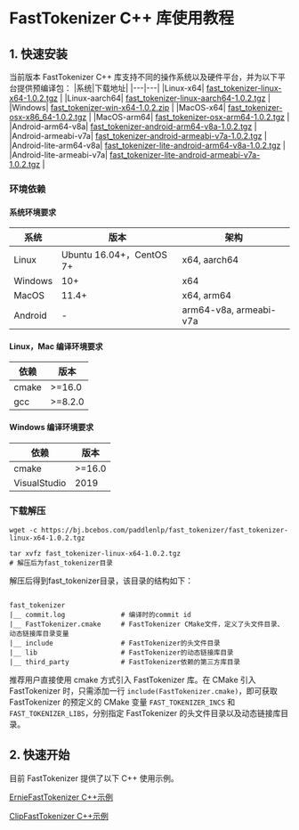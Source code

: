 # FastTokenizer C++ 库使用教程

## 1. 快速安装

当前版本 FastTokenizer C++ 库支持不同的操作系统以及硬件平台，并为以下平台提供预编译包：
|系统|下载地址|
|---|---|
|Linux-x64| [fast_tokenizer-linux-x64-1.0.2.tgz](https://bj.bcebos.com/paddlenlp/fast_tokenizer/fast_tokenizer-linux-x64-1.0.2.tgz) |
|Linux-aarch64| [fast_tokenizer-linux-aarch64-1.0.2.tgz](https://bj.bcebos.com/paddlenlp/fast_tokenizer/fast_tokenizer-linux-aarch64-1.0.2.tgz) |
|Windows| [fast_tokenizer-win-x64-1.0.2.zip](https://bj.bcebos.com/paddlenlp/fast_tokenizer/fast_tokenizer-win-x64-1.0.2.zip) |
|MacOS-x64| [fast_tokenizer-osx-x86_64-1.0.2.tgz](https://bj.bcebos.com/paddlenlp/fast_tokenizer/fast_tokenizer-osx-x86_64-1.0.2.tgz) |
|MacOS-arm64| [fast_tokenizer-osx-arm64-1.0.2.tgz](https://bj.bcebos.com/paddlenlp/fast_tokenizer/fast_tokenizer-osx-arm64-1.0.2.tgz) |
|Android-arm64-v8a| [fast_tokenizer-android-arm64-v8a-1.0.2.tgz](https://bj.bcebos.com/paddlenlp/fast_tokenizer/fast_tokenizer-android-arm64-v8a-1.0.2.tgz) |
|Android-armeabi-v7a| [fast_tokenizer-android-armeabi-v7a-1.0.2.tgz](https://bj.bcebos.com/paddlenlp/fast_tokenizer/fast_tokenizer-android-armeabi-v7a-1.0.2.tgz) |
|Android-lite-arm64-v8a| [fast_tokenizer-lite-android-arm64-v8a-1.0.2.tgz](https://bj.bcebos.com/paddlenlp/fast_tokenizer/fast_tokenizer-lite-android-arm64-v8a-1.0.2.tgz) |
|Android-lite-armeabi-v7a| [fast_tokenizer-lite-android-armeabi-v7a-1.0.2.tgz](https://bj.bcebos.com/paddlenlp/fast_tokenizer/fast_tokenizer-lite-android-armeabi-v7a-1.0.2.tgz) |

### 环境依赖

#### 系统环境要求
|系统|版本|架构|
|---|---|---|
|Linux|Ubuntu 16.04+，CentOS 7+|x64, aarch64|
|Windows|10+|x64|
|MacOS| 11.4+|x64, arm64|
|Android| - |arm64-v8a, armeabi-v7a|

#### Linux，Mac 编译环境要求
|依赖|版本|
|---|---|
|cmake|>=16.0|
|gcc|>=8.2.0|

#### Windows 编译环境要求
|依赖|版本|
|---|---|
|cmake|>=16.0|
|VisualStudio|2019|

### 下载解压

```shell
wget -c https://bj.bcebos.com/paddlenlp/fast_tokenizer/fast_tokenizer-linux-x64-1.0.2.tgz

tar xvfz fast_tokenizer-linux-x64-1.0.2.tgz
# 解压后为fast_tokenizer目录
```

解压后得到fast_tokenizer目录，该目录的结构如下：

```shell

fast_tokenizer
|__ commit.log              # 编译时的commit id
|__ FastTokenizer.cmake     # FastTokenizer CMake文件，定义了头文件目录、动态链接库目录变量
|__ include                 # FastTokenizer的头文件目录
|__ lib                     # FastTokenizer的动态链接库目录
|__ third_party             # FastTokenizer依赖的第三方库目录

```

推荐用户直接使用 cmake 方式引入 FastTokenizer 库。在 CMake 引入 FastTokenizer 时，只需添加一行 `include(FastTokenizer.cmake)`，即可获取 FastTokenizer 的预定义的 CMake 变量 `FAST_TOKENIZER_INCS` 和 `FAST_TOKENIZER_LIBS`，分别指定 FastTokenizer 的头文件目录以及动态链接库目录。


## 2. 快速开始

目前 FastTokenizer 提供了以下 C++ 使用示例。

[ErnieFastTokenizer C++示例](../../examples/ernie-3.0/README.md)

[ClipFastTokenizer C++示例](../../examples/clip/README.md)
